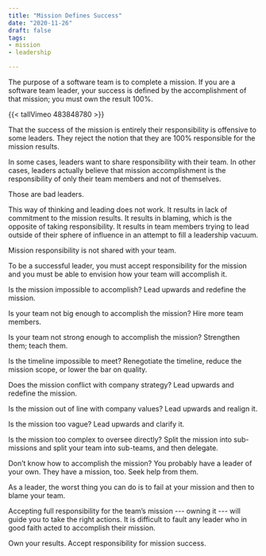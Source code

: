 ```yaml
---
title: "Mission Defines Success"
date: "2020-11-26"
draft: false
tags:
- mission
- leadership

---
```



The purpose of a software team is to complete a mission. If you are a software
team leader, your success is defined by the accomplishment of that mission; you
must own the result 100%.

<!--more-->


{{< tallVimeo 483848780 >}}

That the success of the mission is entirely their responsibility is offensive
to some leaders. They reject the notion that they are 100% responsible for the
mission results.

In some cases, leaders want to share responsibility with their team. In other
cases, leaders actually believe that mission accomplishment is the
responsibility of only their team members and not of themselves.

Those are bad leaders.

This way of thinking and leading does not work. It results in lack of
commitment to the mission results. It results in blaming, which is the opposite
of taking responsibility. It results in team members trying to lead outside of
their sphere of influence in an attempt to fill a leadership vacuum.

Mission responsibility is not shared with your team.

To be a successful leader, you must accept responsibility for the mission and
you must be able to envision how your team will accomplish it.

Is the mission impossible to accomplish? Lead upwards and redefine the mission.

Is your team not big enough to accomplish the mission? Hire more team members.

Is your team not strong enough to accomplish the mission? Strengthen them;
teach them.

Is the timeline impossible to meet? Renegotiate the timeline, reduce the
mission scope, or lower the bar on quality.

Does the mission conflict with company strategy? Lead upwards and redefine the
mission.

Is the mission out of line with company values? Lead upwards and realign it.

Is the mission too vague? Lead upwards and clarify it.

Is the mission too complex to oversee directly? Split the mission into
sub-missions and split your team into sub-teams, and then delegate.

Don’t know how to accomplish the mission? You probably have a leader of your
own. They have a mission, too. Seek help from them.

As a leader, the worst thing you can do is to fail at your mission and then to
blame your team.

Accepting full responsibility for the team’s mission --- owning it --- will
guide you to take the right actions. It is difficult to fault any leader who in
good faith acted to accomplish their mission.

Own your results. Accept responsibility for mission success.
